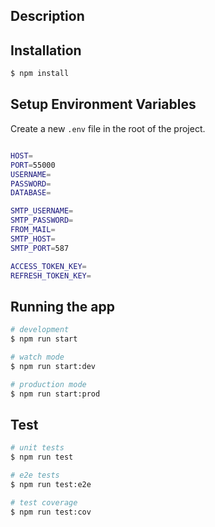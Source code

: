 
## Description


## Installation

```bash
$ npm install
```


## Setup Environment Variables

Create a new `.env` file in the root of the project.

```bash

HOST=
PORT=55000
USERNAME=
PASSWORD=
DATABASE=

SMTP_USERNAME=
SMTP_PASSWORD=
FROM_MAIL=
SMTP_HOST=
SMTP_PORT=587

ACCESS_TOKEN_KEY=
REFRESH_TOKEN_KEY=

```
## Running the app

```bash
# development
$ npm run start

# watch mode
$ npm run start:dev

# production mode
$ npm run start:prod
```

## Test

```bash
# unit tests
$ npm run test

# e2e tests
$ npm run test:e2e

# test coverage
$ npm run test:cov
```
